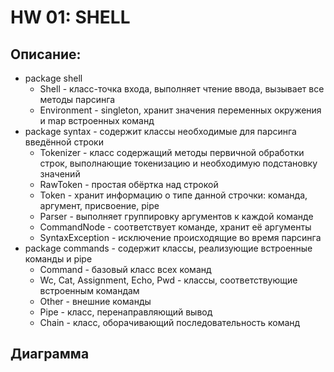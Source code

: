# HW 01: SHELL

## Описание:

* package shell
    * Shell - класс-точка входа, выполняет чтение ввода, вызывает все методы парсинга
    * Environment - singleton, хранит значения переменных окружения и map встроенных команд
* package syntax - содержит классы необходимые для парсинга введённой строки
    * Tokenizer - класс содержащий методы первичной обработки строк, выполнающие
    токенизацию и необходимую подстановку значений
    * RawToken - простая обёртка над строкой
    * Token - хранит информацию о типе данной строчки: команда, аргумент, присвоение, pipe
    * Parser - выполняет группировку аргументов к каждой команде
    * CommandNode - соответствует команде, хранит её аргументы
    * SyntaxException - исключение происходящие во время парсинга
* package commands - содержит классы, реализующие встроенные команды и pipe
    * Command - базовый класс всех команд
    * Wc, Cat, Assignment, Echo, Pwd - классы, соответствующие встроенным командам
    * Other - внешние команды
    * Pipe - класс, перенаправляющий вывод
    * Chain - класс, оборачивающий последовательность команд
    
## Диаграмма

